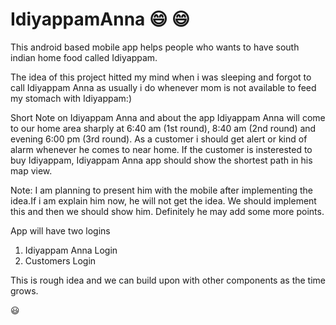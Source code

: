 # IdiyappamAnna :smile: :smile:
This android based mobile app helps people who wants to have south indian home food called Idiyappam.

The idea of this project hitted my mind when i was sleeping and forgot to call Idiyappam Anna as usually i do whenever mom is not available to 
feed my stomach with Idiyappam:)

Short Note on Idiyappam Anna and about the app
Idiyappam Anna will come to our home area sharply at 6:40 am (1st round), 8:40 am (2nd round) and evening 6:00 pm (3rd round). As a customer 
i should get alert or kind of alarm whenever he comes to near home. If the customer is insterested to buy Idiyappam, Idiyappam Anna app should
show the shortest path in his map view.

Note: I am planning to present him with the mobile after implementing the idea.If i am explain him now, he will not get the idea. We should 
implement this and then we should show him. Definitely he may add some more points.

App will have two logins

1. Idiyappam Anna Login
2. Customers Login

This is rough idea and we can build upon with other components as the time grows.

:smiley:

